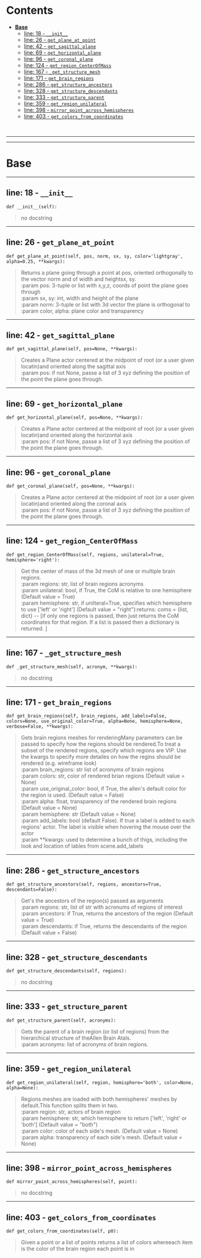 



Contents
========

* [**Base**](#base)
	* [line: 18 - `__init__`](#line-18---__init__)
	* [line: 26 - `get_plane_at_point`](#line-26---get_plane_at_point)
	* [line: 42 - `get_sagittal_plane`](#line-42---get_sagittal_plane)
	* [line: 69 - `get_horizontal_plane`](#line-69---get_horizontal_plane)
	* [line: 96 - `get_coronal_plane`](#line-96---get_coronal_plane)
	* [line: 124 - `get_region_CenterOfMass`](#line-124---get_region_centerofmass)
	* [line: 167 - `_get_structure_mesh`](#line-167---_get_structure_mesh)
	* [line: 171 - `get_brain_regions`](#line-171---get_brain_regions)
	* [line: 286 - `get_structure_ancestors`](#line-286---get_structure_ancestors)
	* [line: 328 - `get_structure_descendants`](#line-328---get_structure_descendants)
	* [line: 333 - `get_structure_parent`](#line-333---get_structure_parent)
	* [line: 359 - `get_region_unilateral`](#line-359---get_region_unilateral)
	* [line: 398 - `mirror_point_across_hemispheres`](#line-398---mirror_point_across_hemispheres)
	* [line: 403 - `get_colors_from_coordinates`](#line-403---get_colors_from_coordinates)


&nbsp;

--------

--------
# **Base**




--------
## line: 18 - `__init__`
  
```  
def __init__(self):
```


>  no docstring

--------
## line: 26 - `get_plane_at_point`
  
```  
def get_plane_at_point(self, pos, norm, sx, sy, color='lightgray', alpha=0.25, **kwargs):
```
>Returns a plane going through a point at pos, oriented orthogonally to the vector norm and of width and heightsx, sy.   
:param pos: 3-tuple or list with x,y,z, coords of point the plane goes through  
:param sx, sy: int, width and height of the plane  
:param norm: 3-tuple or list with 3d vector the plane is orthogonal to  
:param color, alpha: plane color and transparency

--------
## line: 42 - `get_sagittal_plane`
  
```  
def get_sagittal_plane(self, pos=None, **kwargs):
```
>Creates a Plane actor centered at the midpoint of root (or a user given locatin)and oriented along the sagittal axis  
:param pos: if not None, passe a list of 3 xyz defining the position of the                 point the plane goes through.

--------
## line: 69 - `get_horizontal_plane`
  
```  
def get_horizontal_plane(self, pos=None, **kwargs):
```
>Creates a Plane actor centered at the midpoint of root (or a user given locatin)and oriented along the horizontal axis  
:param pos: if not None, passe a list of 3 xyz defining the position of the                 point the plane goes through.

--------
## line: 96 - `get_coronal_plane`
  
```  
def get_coronal_plane(self, pos=None, **kwargs):
```
>Creates a Plane actor centered at the midpoint of root (or a user given locatin)and oriented along the coronal axis  
:param pos: if not None, passe a list of 3 xyz defining the position of the                 point the plane goes through.

--------
## line: 124 - `get_region_CenterOfMass`
  
```  
def get_region_CenterOfMass(self, regions, unilateral=True, hemisphere='right'):
```
>Get the center of mass of the 3d mesh of one or multiple brain regions.  
:param regions: str, list of brain regions acronyms  
:param unilateral: bool, if True, the CoM is relative to one hemisphere (Default value = True)  
:param hemisphere: str, if unilteral=True, specifies which hemisphere to use ['left' or 'right'] (Default value = "right"):returns: coms = {list, dict} -- [if only one regions is passed, then just returns the CoM coordinates for that region.                        If a list is passed then a dictionary is returned. ]

--------
## line: 167 - `_get_structure_mesh`
  
```  
def _get_structure_mesh(self, acronym, **kwargs):
```


>  no docstring

--------
## line: 171 - `get_brain_regions`
  
```  
def get_brain_regions(self, brain_regions, add_labels=False, colors=None, use_original_color=True, alpha=None, hemisphere=None, verbose=False, **kwargs):
```
>Gets brain regions meshes for renderingMany parameters can be passed to specify how the regions should be rendered.To treat a subset of the rendered regions, specify which regions are VIP. Use the kwargs to specify more detailes on how the regins should be rendered (e.g. wireframe look)  
:param brain_regions: str list of acronyms of brain regions  
:param colors: str, color of rendered brian regions (Default value = None)  
:param use_original_color: bool, if True, the allen's default color for the region is used.  (Default value = False)  
:param alpha: float, transparency of the rendered brain regions (Default value = None)  
:param hemisphere: str (Default value = None)  
:param add_labels: bool (default False). If true a label is added to each regions' actor. The label is visible when hovering the mouse over the actor  
:param **kwargs: used to determine a bunch of thigs, including the look and location of lables from scene.add_labels

--------
## line: 286 - `get_structure_ancestors`
  
```  
def get_structure_ancestors(self, regions, ancestors=True, descendants=False):
```
>Get's the ancestors of the region(s) passed as arguments  
:param regions: str, list of str with acronums of regions of interest  
:param ancestors: if True, returns the ancestors of the region  (Default value = True)  
:param descendants: if True, returns the descendants of the region (Default value = False)

--------
## line: 328 - `get_structure_descendants`
  
```  
def get_structure_descendants(self, regions):
```


>  no docstring

--------
## line: 333 - `get_structure_parent`
  
```  
def get_structure_parent(self, acronyms):
```
>Gets the parent of a brain region (or list of regions) from the hierarchical structure of theAllen Brain Atals.  
:param acronyms: list of acronyms of brain regions.

--------
## line: 359 - `get_region_unilateral`
  
```  
def get_region_unilateral(self, region, hemisphere='both', color=None, alpha=None):
```
>Regions meshes are loaded with both hemispheres' meshes by default.This function splits them in two.  
:param region: str, actors of brain region  
:param hemisphere: str, which hemisphere to return ['left', 'right' or 'both'] (Default value = "both")  
:param color: color of each side's mesh. (Default value = None)  
:param alpha: transparency of each side's mesh.  (Default value = None)

--------
## line: 398 - `mirror_point_across_hemispheres`
  
```  
def mirror_point_across_hemispheres(self, point):
```


>  no docstring

--------
## line: 403 - `get_colors_from_coordinates`
  
```  
def get_colors_from_coordinates(self, p0):
```
>Given a point or a list of points returns a list of colors whereeach item is the color of the brain region each point is in
